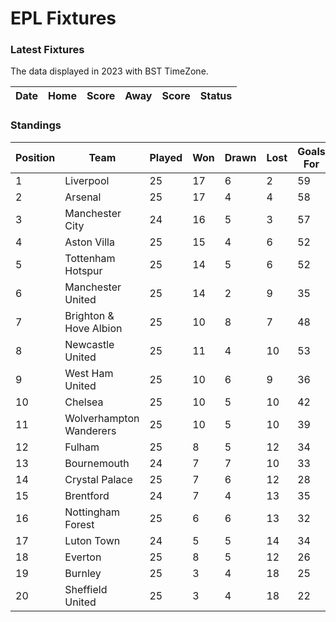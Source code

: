 # EPL Fixtures

### Latest Fixtures

The data displayed in 2023 with BST TimeZone.

<!-- START_TABLE -->
| Date | Home | Score | Away | Score | Status |
|-------------|--------|--------------|--------|--------------|--------|
<!-- END_TABLE -->

### Standings

<!-- START_STANDINGS -->
| Position | Team | Played | Won | Drawn | Lost | Goals For | Goals Against | Goal Difference | Points |
|----------|------|--------|-----|-------|------|-----------|---------------|-----------------|--------|
| 1 | Liverpool | 25 | 17 | 6 | 2 | 59 | 24 | 35 | 57 |
| 2 | Arsenal | 25 | 17 | 4 | 4 | 58 | 22 | 36 | 55 |
| 3 | Manchester City | 24 | 16 | 5 | 3 | 57 | 26 | 31 | 53 |
| 4 | Aston Villa | 25 | 15 | 4 | 6 | 52 | 33 | 19 | 49 |
| 5 | Tottenham Hotspur | 25 | 14 | 5 | 6 | 52 | 38 | 14 | 47 |
| 6 | Manchester United | 25 | 14 | 2 | 9 | 35 | 34 | 1 | 44 |
| 7 | Brighton & Hove Albion | 25 | 10 | 8 | 7 | 48 | 40 | 8 | 38 |
| 8 | Newcastle United | 25 | 11 | 4 | 10 | 53 | 41 | 12 | 37 |
| 9 | West Ham United | 25 | 10 | 6 | 9 | 36 | 44 | -8 | 36 |
| 10 | Chelsea | 25 | 10 | 5 | 10 | 42 | 41 | 1 | 35 |
| 11 | Wolverhampton Wanderers | 25 | 10 | 5 | 10 | 39 | 40 | -1 | 35 |
| 12 | Fulham | 25 | 8 | 5 | 12 | 34 | 41 | -7 | 29 |
| 13 | Bournemouth | 24 | 7 | 7 | 10 | 33 | 46 | -13 | 28 |
| 14 | Crystal Palace | 25 | 7 | 6 | 12 | 28 | 43 | -15 | 27 |
| 15 | Brentford | 24 | 7 | 4 | 13 | 35 | 43 | -8 | 25 |
| 16 | Nottingham Forest | 25 | 6 | 6 | 13 | 32 | 44 | -12 | 24 |
| 17 | Luton Town | 24 | 5 | 5 | 14 | 34 | 47 | -13 | 20 |
| 18 | Everton | 25 | 8 | 5 | 12 | 26 | 33 | -7 | 19 |
| 19 | Burnley | 25 | 3 | 4 | 18 | 25 | 55 | -30 | 13 |
| 20 | Sheffield United | 25 | 3 | 4 | 18 | 22 | 65 | -43 | 13 |
<!-- END_STANDINGS -->
